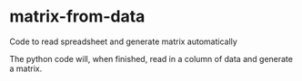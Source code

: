 matrix-from-data
================

Code to read spreadsheet and generate matrix automatically

The python code will, when finished, read in a column of data and generate a matrix.
